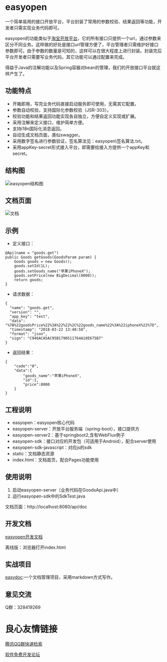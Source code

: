 # easyopen
一个简单易用的接口开放平台，平台封装了常用的参数校验、结果返回等功能，开发者只需实现业务代码即可。

easyopen的功能类似于[淘宝开放平台](http://open.taobao.com/docs/api.htm?spm=a219a.7629065.0.0.6cQDnQ&apiId=4)，它的所有接口只提供一个url，通过参数来区分不同业务。这样做的好处是接口url管理方便了，平台管理者只需维护好接口参数即可。由于参数的数量是可知的，这样可以在很大程度上进行封装。封装完后平台开发者只需要写业务代码，其它功能可以通过配置来完成。

得益于Java的注解功能以及Spring容器对bean的管理，我们的开放接口平台就这样产生了。

## 功能特点

- 开箱即用，写完业务代码直接启动服务即可使用，无需其它配置。
- 参数自动校验，支持国际化参数校验（JSR-303）。
- 校验功能和结果返回功能实现各自独立，方便自定义实现或扩展。
- 采用注解来定义接口，维护简单方便。
- 支持i18n国际化消息返回。
- 自动生成文档页面，类似swagger。
- 采用数字签名进行参数验证，签名算法见：easyopen\签名算法.txt。
- 采用appKey-secret形式接入平台，即需要给接入方提供一个appKey和secret。

## 结构图

![easyopen结构图](https://gitee.com/uploads/images/2018/0117/095712_1f70de95_332975.png "easyopen_arc.png")

## 文档页面

![文档](https://gitee.com/uploads/images/2018/0528/181649_50995938_332975.png "7.png")

## 示例

- 定义接口：

```
@Api(name = "goods.get")
public Goods getGoods(GoodsParam param) {
    Goods goods = new Goods();
    goods.setId(1L);
    goods.setGoods_name("苹果iPhoneX");
    goods.setPrice(new BigDecimal(8000));
    return goods;
}
```

- 请求数据：

```
{
  "name": "goods.get",
  "version": "",
  "app_key": "test",
  "data": "%7B%22goodsPrice%22%3A%22%22%2C%22goods_name%22%3A%22iphoneX%22%7D",
  "timestamp": "2018-03-22 13:48:58",
  "format": "json",
  "sign": "C946ACA5AC95B1790511764A10E675B7"
}
```

- 返回结果：

```
{
    "code":"0",
    "data":{
        "goods_name":"苹果iPhoneX",
        "id":1,
        "price":8000
    }
}
```

## 工程说明

- easyopen：easyopen核心代码
- easyopen-server：开放平台服务端（spring-boot），接口提供方
- easyopen-server2：基于springboot2,含有WebFlux例子
- easyopen-sdk：接口对应的开发包（可适用于Android），配合server使用
- easyopen-sdk-javascript：对应js的sdk
- static：文档静态资源
- index.html：文档首页，配合Pages功能使用

## 使用说明

1. 启动easyopen-server（业务代码在GoodsApi.java中）
2. 运行easyopen-sdk中的SdkTest.java

文档页面：http://localhost:8080/api/doc

## 开发文档

[easyopen开发文档](http://durcframework.gitee.io/easyopen)

离线版：浏览器打开index.html

## 实战项目

[easydoc](https://gitee.com/durcframework/easydoc):一个文档管理项目，采用markdown方式写作。

## 意见交流

Q群：328419269

 # 良心友情链接

[腾讯QQ群快速检索](http://u.720life.cn/s/8cf73f7c)

[软件免费开发论坛](http://u.720life.cn/s/bbb01dc0)